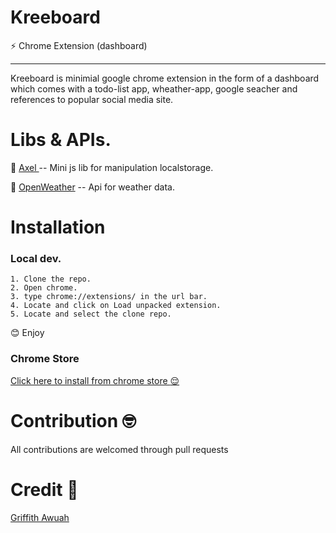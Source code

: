 # Kreeboard
:zap: Chrome Extension (dashboard) 
<hr>
 Kreeboard is minimial google chrome extension in the form of a dashboard which comes with a todo-list app, wheather-app, google seacher and references to popular social media site.

# Libs & APIs.
:gem: <a href="https://github.com/gwuah/axel"> Axel </a> -- Mini js lib for manipulation localstorage.

:gem: <a href="https://openweathermap.org"> OpenWeather</a> -- Api for weather data.

# Installation
 ### Local dev.
 	1. Clone the repo.
 	2. Open chrome.
 	3. type chrome://extensions/ in the url bar.
 	4. Locate and click on Load unpacked extension.
 	5. Locate and select the clone repo.

:blush: Enjoy

 ### Chrome Store

<a href=""> Click here to install from chrome store :relieved: </a>	 

# Contribution :nerd_face:
 
 All contributions are welcomed through pull requests 


# Credit :pray:

<a href="https://github.com/gwuah/"> Griffith Awuah</a> 	